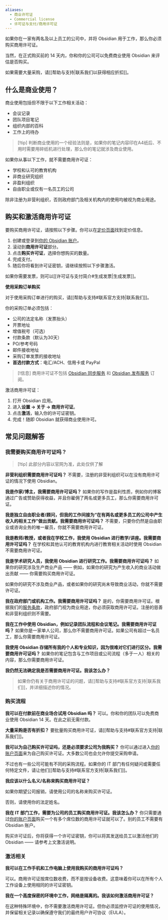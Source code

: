 ```yaml
---
aliases:
  - 商业许可证
  - Commercial license
  - 许可证与支付/商用许可证
---
```


如果你在一家有两名及以上员工的公司中，并将 Obsidian 用于工作，那么你必须购买商用许可证。

当然，在正式购买前的 14 天内，你和你的公司可以免费商业使用 Obsidian 来评估是否购买。

如果需要大量采购，请[[帮助与支持|联系我们以获得相应折扣]]。

## 什么是商业使用？

商业使用包括但不限于以下工作相关活动：

- 会议记录
- 团队项目笔记
- 组织内部的百科
- 工作上的待办

> [!tip] 判断商业使用的一个经验法则是，如果你的笔记内容印在A4纸后、不用时需要用碎纸机进行处理，那么你的笔记就涉及商业使用。

如果你从事以下工作，就不需要商用许可证：

- 学校和认可的教育机构
- 非商业研究组织
- 非盈利组织
- 自由职业或仅有一名员工的公司

除非注册为非营利组织，否则政府部门及相关机构内的使用均被视为商业用途。

## 购买和激活商用许可证

要购买商用许可证，请按照以下步骤。你可以在[定价页面](https://obsidian.md/pricing)找到定价信息。

1. 创建或登录到[你的 Obsidian 账户](https://obsidian.md/account)。
2. 滚动到**商用许可证**部分。
3. 点击**购买许可证**，选择你想购买的数量。
4. 完成支付。
5. 随后你将看到许可证密钥，请继续按照以下步骤激活。

如果你需要发票，则可以[[许可证与支付简介#生成发票|生成发票]]。

**使用采购订单购买**

对于使用采购订单进行的购买，请[[帮助与支持#联系官方支持|联系我们]]。

你的采购订单必须包括：

- 公司的法定名称（发票抬头）
- 开票地址
- 增值税号（可选）
- 付款条款（默认为30天）
- PO/参考号码
- 邮件接收地址
- 采购订单发票的接收地址
- **首选付款方式**：电汇/ACH、信用卡或 PayPal

> [!信息] 商用许可证不包括 [Obsidian 同步服务](https://obsidian.md/sync) 和 [Obsidian 发布服务](https://obsidian.md/publish) 订阅。

激活商用许可证：

1. 打开 Obsidian 应用。
2. 进入**设置 → 关于 → 商用许可证**。
3. 点击**激活**，输入你的许可证密钥。
4. 完成！随即 Obsidian 就获得商业使用许可。

## 常见问题解答

### 我需要购买商用许可证吗？

> [!tip] 此部分内容以官网为准，此处仅供了解

**非营利组织需要商用许可证吗？**
不需要，注册的非营利组织可以在没有商用许可证的情况下使用 Obsidian。

**我是作家/博主，我需要商用许可证吗？**
如果你的写作是盈利性质，例如你的博客通过广告或赞助获得收益，并且你雇佣了两名或更多员工，那么你需要商用许可证。

**我是独立自由职业者/顾问，但我的工作间接为“在有两名或更多员工的公司中产生收入的相关工作”做出贡献。我需要商用许可证吗？**
不需要，只要你仍然是自由职业或咨询业务的唯一雇员，你就不需要商用许可证。

**我是教师/教授，或者我在学校工作，我使用 Obsidian 进行教学/讲座。我需要商用许可证吗？**
在学校和其他认可的教育机构内进行教育相关活动时使用 Obsidian 不需要商用许可证。

**我是学术研究人员，我使用 Obsidian 进行研究工作。我需要商用许可证吗？**
如果你的研究涉及生产商业产品 —— 例如，如果你的研究为产生收入的商业活动做出贡献 —— 你需要购买商用许可证。

如果你的研究不涉及商业产品，或者如果你的研究尚未导致商业活动，你就不需要许可证。

**我在政府部门或机构工作。我需要商用许可证吗？**
是的，你需要商用许可证。根据我们的[服务条款](https://obsidian.md/terms)，政府部门视为商业用途，你必须获取商用许可证。注册的慈善和非营利组织则不需要。

**我在工作中使用 Obsidian，例如记录团队流程和会议笔记。我需要商用许可证吗？**
如果你是一家单人公司，那么你不需要商用许可证。如果公司有超过一名员工，那么你需要商用许可证。

**我使用 Obsidian 存储所有我的个人和专业知识，因为很难对它们进行区分。我需要商用许可证吗？**
如果你的笔记包含与工作项目或公司流程（多于一人）相关的内容，那么你需要商用许可证。

**我仍然无法确定我是否需要商用许可证。我该怎么办？**
> 如果你仍有关于商用许可证的问题，请[[帮助与支持#联系官方支持|联系我们]]，并详细描述你的情况。

### 购买流程

**我可以在付款前在商业场合试用 Obsidian 吗？**
可以。你和你的团队可以免费商业使用 Obsidian 14 天。在此之前无需付款。

**大量采购是否有折扣？**
要批量购买商用许可证，请[[帮助与支持#联系官方支持|联系我们]]。

**我可以为自己购买许可证吗，还是必须要求公司为我购买？**
你可以通过进入[你的账户页面](https://obsidian.md/account)来为自己购买许可证。大多数公司也会允许你提交采购申请。

不过也有一些公司可能有不同的采购流程。如果你的 IT 部门有任何疑问或需要任何特定文件，请让他们[[帮助与支持#联系官方支持|联系我们]]。

**我应该以什么名义/名称来购买商用许可证？**

如果你期望公司报销，请使用公司的名称来购买许可证。

否则，请使用你的法定姓名。

**我在 IT 部门工作，需要为公司的员工购买商用许可证。我该怎么办？**
你只需要通过[你的账户页面](https://obsidian.md/account)购买一个有多个席位数的商用许可证就可以了。别的员工不需要有 Obsidian 账户。

购买许可证后，你将获得一个许可证密钥，你可以将其发送给员工以激活他们的Obsidian —— 请参考上文激活说明。

### 激活相关

**我可以在工作手机和工作电脑上使用我购买的商用许可证吗？**

可以。商用许可证按席位数收费，而不是按设备收费。这意味着你可以在所有个人工作设备上使用相同的许可证密钥。

**我在一个高度保密的环境中工作，网络是隔离的。我该如何激活商用许可证？**

在这种特殊环境中，你不需要激活商用许可证。但你必须监控许可证的使用情况，并保留相关记录以确保遵守我们的最终用户许可协议（EULA）。
